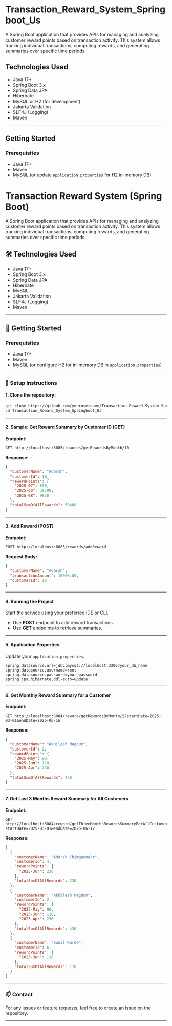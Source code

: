 # Transaction_Reward_System_Springboot_Us

A Spring Boot application that provides APIs for managing and analyzing customer reward points based on transaction activity. This system allows tracking individual transactions, computing rewards, and generating summaries over specific time periods.

##  Technologies Used

- Java 17+
- Spring Boot 3.x
- Spring Data JPA
- Hibernate
- MySQL or H2 (for development)
- Jakarta Validation
- SLF4J (Logging)
- Maven

---

##  Getting Started

### Prerequisites

- Java 17+
- Maven
- MySQL (or update `application.properties` for H2 in-memory DB)

# Transaction Reward System (Spring Boot)

A Spring Boot application that provides APIs for managing and analyzing customer reward points based on transaction activity. This system allows tracking individual transactions, computing rewards, and generating summaries over specific time periods.

## 🛠 Technologies Used

- Java 17+
- Spring Boot 3.x
- Spring Data JPA
- Hibernate
- MySQL 
- Jakarta Validation
- SLF4J (Logging)
- Maven

---

## 🚀 Getting Started

### Prerequisites

- Java 17+
- Maven
- MySQL (or configure H2 for in-memory DB in `application.properties`)

---

### 🔧 Setup Instructions

#### 1. Clone the repository:

```bash
git clone https://github.com/yourusername/Transaction_Reward_System_Springboot_Us.git
cd Transaction_Reward_System_Springboot_Us
```

---

#### 2. Sample: Get Reward Summary by Customer ID (GET)

**Endpoint:**

```
GET http://localhost:8085/rewords/getRewordsByMonth/10
```

**Response:**

```json
{
  "customerName": "Adarsh",
  "customerId": 10,
  "rewordPoints": {
    "2025-07": 850,
    "2025-06": 39700,
    "2025-08": 9850
  },
  "totalSumOfAllRewards": 50400
}
```

---

#### 3. Add Reward (POST)

**Endpoint:**

```
POST http://localhost:8085/rewords/addReword
```

**Request Body:**

```json
{
  "customerName": "Adarsh",
  "transactionAmount": 10000.00,
  "customerId": 10
}
```

---

#### 4. Running the Project

Start the service using your preferred IDE or CLI.

- Use **POST** endpoint to add reward transactions.
- Use **GET** endpoints to retrieve summaries.

---

#### 5. Application Properties

Update your `application.properties`:

```properties
spring.datasource.url=jdbc:mysql://localhost:3306/your_db_name
spring.datasource.username=root
spring.datasource.password=your_password
spring.jpa.hibernate.ddl-auto=update
```

---

#### 6. Get Monthly Reward Summary for a Customer

**Endpoint:**

```
GET http://localhost:8084/reword/getRewordsByMonth/2?startDate=2025-03-01&endDate=2025-06-16
```

**Response:**

```json
{
  "customerName": "Akhilesh Magdum",
  "customerId": 2,
  "rewordPoints": {
    "2025-May": 90,
    "2025-Jun": 110,
    "2025-Apr": 230
  },
  "totalSumOfAllRewards": 430
}
```

---

#### 7. Get Last 3 Months Reward Summary for All Customers

**Endpoint:**

```
GET http://localhost:8084/reword/getThreeMonthsRewordsSummeryForAllCustomer?startDate=2025-03-01&endDate=2025-06-17
```

**Response:**

```json
[
  {
    "customerName": "Adarsh Chimgaonakr",
    "customerId": 4,
    "rewordPoints": {
      "2025-Jun": 230
    },
    "totalSumOfAllRewards": 230
  },
  {
    "customerName": "Akhilesh Magdum",
    "customerId": 2,
    "rewordPoints": {
      "2025-May": 90,
      "2025-Jun": 110,
      "2025-Apr": 230
    },
    "totalSumOfAllRewards": 430
  },
  {
    "customerName": "Sunil Karde",
    "customerId": 6,
    "rewordPoints": {
      "2025-Jun": 110
    },
    "totalSumOfAllRewards": 110
  }
]
```

---

### 📫 Contact

For any issues or feature requests, feel free to create an issue on the repository.

---

